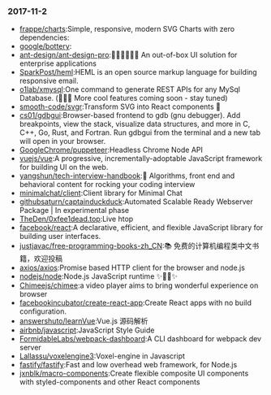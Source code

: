 ### 2017-11-2 
* [frappe/charts](https://github.com//frappe/charts):Simple, responsive, modern SVG Charts with zero dependencies: 
* [google/bottery](https://github.com//google/bottery): 
* [ant-design/ant-design-pro](https://github.com//ant-design/ant-design-pro):👨🏻‍💻👩🏻‍💻 An out-of-box UI solution for enterprise applications 
* [SparkPost/heml](https://github.com//SparkPost/heml):HEML is an open source markup language for building responsive email. 
* [o1lab/xmysql](https://github.com//o1lab/xmysql):One command to generate REST APIs for any MySql Database. (🎃🎃🎃 More cool features coming soon - stay tuned) 
* [smooth-code/svgr](https://github.com//smooth-code/svgr):Transform SVG into React components 🦁 
* [cs01/gdbgui](https://github.com//cs01/gdbgui):Browser-based frontend to gdb (gnu debugger). Add breakpoints, view the stack, visualize data structures, and more in C, C++, Go, Rust, and Fortran. Run gdbgui from the terminal and a new tab will open in your browser. 
* [GoogleChrome/puppeteer](https://github.com//GoogleChrome/puppeteer):Headless Chrome Node API 
* [vuejs/vue](https://github.com//vuejs/vue):A progressive, incrementally-adoptable JavaScript framework for building UI on the web. 
* [yangshun/tech-interview-handbook](https://github.com//yangshun/tech-interview-handbook):💯 Algorithms, front end and behavioral content for rocking your coding interview 
* [minimalchat/client](https://github.com//minimalchat/client):Client library for Minimal Chat 
* [githubsaturn/captainduckduck](https://github.com//githubsaturn/captainduckduck):Automated Scalable Ready Webserver Package | In experimental phase 
* [TheDen/0xfee1dead.top](https://github.com//TheDen/0xfee1dead.top):Live htop 
* [facebook/react](https://github.com//facebook/react):A declarative, efficient, and flexible JavaScript library for building user interfaces. 
* [justjavac/free-programming-books-zh_CN](https://github.com//justjavac/free-programming-books-zh_CN):📚 免费的计算机编程类中文书籍，欢迎投稿 
* [axios/axios](https://github.com//axios/axios):Promise based HTTP client for the browser and node.js 
* [nodejs/node](https://github.com//nodejs/node):Node.js JavaScript runtime ✨🐢🚀✨ 
* [Chimeejs/chimee](https://github.com//Chimeejs/chimee):a video player aims to bring wonderful experience on browser 
* [facebookincubator/create-react-app](https://github.com//facebookincubator/create-react-app):Create React apps with no build configuration. 
* [answershuto/learnVue](https://github.com//answershuto/learnVue):Vue.js 源码解析 
* [airbnb/javascript](https://github.com//airbnb/javascript):JavaScript Style Guide 
* [FormidableLabs/webpack-dashboard](https://github.com//FormidableLabs/webpack-dashboard):A CLI dashboard for webpack dev server 
* [Lallassu/voxelengine3](https://github.com//Lallassu/voxelengine3):Voxel-engine in Javascript 
* [fastify/fastify](https://github.com//fastify/fastify):Fast and low overhead web framework, for Node.js 
* [jxnblk/macro-components](https://github.com//jxnblk/macro-components):Create flexible composite UI components with styled-components and other React components 
